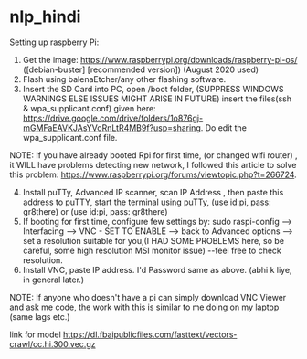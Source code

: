 # nlp_hindi

Setting up raspberry Pi:
1. Get the image:
https://www.raspberrypi.org/downloads/raspberry-pi-os/ ([debian-buster] [recommended version])
  (August 2020 used)
2. Flash using balenaEtcher/any other flashing software.
3. Insert the SD Card into PC, open /boot folder, (SUPPRESS WINDOWS WARNINGS ELSE ISSUES MIGHT ARISE IN FUTURE) insert the files(ssh & wpa_supplicant.conf)  given here: https://drive.google.com/drive/folders/1o876gj-mGMFaEAVKJAsYVoRnLtR4MB9f?usp=sharing. Do edit the wpa_supplicant.conf file.

NOTE:
  If you have already booted Rpi for first time, (or changed wifi router) , it WILL have problems detecting new network, I followed this article to solve this problem:
  https://www.raspberrypi.org/forums/viewtopic.php?t=266724.

4. Install puTTy, Advanced IP scanner, scan IP Address , then paste this address to puTTY, start the terminal using puTTy, (use id:pi, pass: gr8there) or (use id:pi, pass: gr8there)
5. If booting for first time, configure few settings by:
sudo raspi-config  --> Interfacing --> VNC - SET TO ENABLE --> back to Advanced options --> set a resolution suitable for you,(I HAD SOME PROBLEMS here, so be careful,  some high resolution MSI monitor issue) --feel free to check resolution.
6. Install VNC, paste IP address. I'd Password same as above. (abhi k liye, in general later.)

NOTE:
If anyone who doesn't have a pi can simply download VNC Viewer and ask me code, the work with this is similar to me doing on my laptop (same lags etc.)


link for model https://dl.fbaipublicfiles.com/fasttext/vectors-crawl/cc.hi.300.vec.gz
